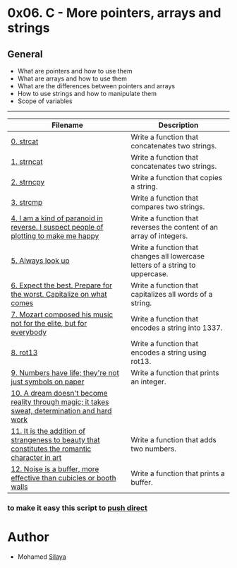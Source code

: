 # 0x06. C - More pointers, arrays and strings
## General
- What are pointers and how to use them
- What are arrays and how to use them
- What are the differences between pointers and arrays
- How to use strings and how to manipulate them
- Scope of variables

----
|Filename |Description|
|-----|-----|
|[0. strcat](https://github.com/Mohamed-Silaya/alx-low_level_programming/blob/main/0x06-pointers_arrays_strings/0-strcat.c)|Write a function that concatenates two strings.|
|[1. strncat](https://github.com/Mohamed-Silaya/alx-low_level_programming/blob/main/0x06-pointers_arrays_strings/1-strncat.c)|Write a function that concatenates two strings.|
|[2. strncpy](https://github.com/Mohamed-Silaya/alx-low_level_programming/blob/main/0x06-pointers_arrays_strings/2-strncpy.c)|Write a function that copies a string.|
|[3. strcmp](https://github.com/Mohamed-Silaya/alx-low_level_programming/blob/main/0x06-pointers_arrays_strings/3-strcmp.c)|Write a function that compares two strings.|
|[4. I am a kind of paranoid in reverse. I suspect people of plotting to make me happy](https://github.com/Mohamed-Silaya/alx-low_level_programming/blob/main/0x06-pointers_arrays_strings/4-rev_array.c)|Write a function that reverses the content of an array of integers.|
|[5. Always look up](https://github.com/Mohamed-Silaya/alx-low_level_programming/blob/main/0x06-pointers_arrays_strings/5-string_toupper.c)|Write a function that changes all lowercase letters of a string to uppercase.|
|[6. Expect the best. Prepare for the worst. Capitalize on what comes](https://github.com/Mohamed-Silaya/alx-low_level_programming/blob/main/0x06-pointers_arrays_strings/6-cap_string.c)|Write a function that capitalizes all words of a string.|
|[7. Mozart composed his music not for the elite, but for everybody](https://github.com/Mohamed-Silaya/alx-low_level_programming/blob/main/0x06-pointers_arrays_strings/7-leet.c)|Write a function that encodes a string into 1337.|
|[8. rot13](https://github.com/Mohamed-Silaya/alx-low_level_programming/blob/main/0x06-pointers_arrays_strings/100-rot13.c)|Write a function that encodes a string using rot13.|
|[9. Numbers have life; they're not just symbols on paper](https://github.com/Mohamed-Silaya/alx-low_level_programming/blob/main/0x06-pointers_arrays_strings/101-print_number.c)|Write a function that prints an integer.|
|[10. A dream doesn't become reality through magic; it takes sweat, determination and hard work](https://github.com/Mohamed-Silaya/alx-low_level_programming/blob/main/0x06-pointers_arrays_strings/102-magic.c)|
|[11. It is the addition of strangeness to beauty that constitutes the romantic character in art](https://github.com/Mohamed-Silaya/alx-low_level_programming/blob/main/0x06-pointers_arrays_strings/103-infinite_add.c)|Write a function that adds two numbers.|
|[12. Noise is a buffer, more effective than cubicles or booth walls](https://github.com/Mohamed-Silaya/alx-low_level_programming/blob/main/0x06-pointers_arrays_strings/104-print_buffer.c)|Write a function that prints a buffer.|

### to make it easy this script to [push direct](https://github.com/Mohamed-Silaya/alx-low_level_programming/blob/main/0x01-variables_if_else_while/555-giit)
# Author
- Mohamed [Silaya](https://github.com/Mohamed-Silaya)
